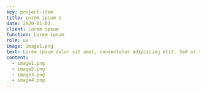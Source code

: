 ```yaml
---
key: project-item
title: Lorem ipsum 1
date: 2020-01-02
client: Lorem ipsum
function: Lorem ipsum
role: ux
image: image1.png
text: Lorem ipsum dolor sit amet, consectetur adipiscing elit. Sed at semper mauris, ac gravida odio. Curabitur non malesuada arcu, et egestas risus. Orci varius natoque penatibus et magnis dis parturient montes, nascetur ridiculus mus. Nulla ipsum leo, molestie sit amet consectetur vel, convallis et urna. Maecenas a diam nec ex ornare efficitur. Integer tincidunt sem id eros blandit egestas. Maecenas pellentesque felis ac interdum placerat. Mauris fringilla non tellus nec commodo. Phasellus fermentum, felis sed laoreet efficitur, ipsum lorem laoreet tellus, nec feugiat nisl nisi id felis.
content:
  - image1.png
  - image2.png
  - image3.png
  - image4.png
---
```

